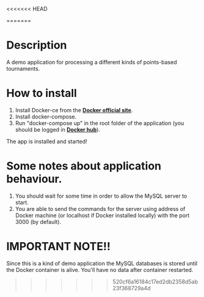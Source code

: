 <<<<<<< HEAD
 
=======
# Description

A demo application for processing a different kinds of points-based tournaments.

# How to install

1. Install Docker-ce from the [**Docker official site**](https://www.docker.com/).
2. Install docker-compose.
3. Run "docker-compose up" in the root folder of the application (you should be logged in [**Docker hub**](https://hub.docker.com/)).

The app is installed and started!

# Some notes about application behaviour.

1. You should wait for some time in order to allow the MySQL server to start.
2. You are able to send the commands for the server using address of Docker machine (or localhost if Docker installed locally) with the port 3000 (by default).

# IMPORTANT NOTE!!

Since this is a kind of demo application the MySQL databases is stored until the Docker container is alive. You'll have no data after container restarted.
>>>>>>> 520cf6a16184c17ed2db2358d5ab23f368729a4d
